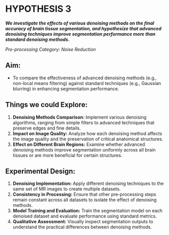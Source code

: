 # HYPOTHESIS 3

**_We investigate the effects of various denoising methods on the final accuracy of brain tissue segmentation, and hypothesize that advanced denoising techniques improve segmentation performance more than standard denoising methods._**

_Pre-processing Category: Noise Reduction_

## Aim:
- To compare the effectiveness of advanced denoising methods (e.g., non-local means filtering) against standard techniques (e.g., Gaussian blurring) in enhancing segmentation performance.

## Things we could Explore:
1. **Denoising Methods Comparison:** Implement various denoising algorithms, ranging from simple filters to advanced techniques that preserve edges and fine details.
2. **Impact on Image Quality:** Analyze how each denoising method affects the image quality and the preservation of critical anatomical structures.
3. **Effect on Different Brain Regions:** Examine whether advanced denoising methods improve segmentation uniformly across all brain tissues or are more beneficial for certain structures.

## Experimental Design:
1. **Denoising Implementation:** Apply different denoising techniques to the same set of MR images to create multiple datasets.
2. **Consistency in Processing:** Ensure that other pre-processing steps remain constant across all datasets to isolate the effect of denoising methods.
3. **Model Training and Evaluation:** Train the segmentation model on each denoised dataset and evaluate performance using standard metrics.
4. **Qualitative Assessment:** Visually inspect segmentation outputs to understand the practical differences between denoising methods.

